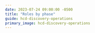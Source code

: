```yaml
---
date: 2023-07-24 09:00:00 -0500
title: "Roles by phase"
guide: hcd-discovery-operations
primary_image: hcd-discovery-operations
---
```

